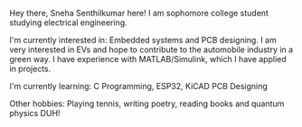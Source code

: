 Hey there, Sneha Senthilkumar here! I am sophomore college student studying electrical engineering. 

I'm currently interested in: Embedded systems and PCB designing. I am very interested in EVs and hope to contribute to the automobile industry in a green way. I have experience with MATLAB/Simulink, which I have applied in projects.

I'm currently learning: C Programming, ESP32, KiCAD PCB Designing

Other hobbies: Playing tennis, writing poetry, reading books and quantum physics DUH! 
